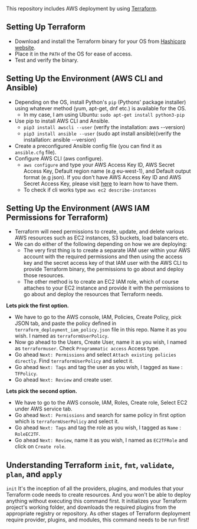 This repository includes AWS deployment by using [Terraform](https://www.terraform.io/).

## Setting Up Terraform

- Download and install the Terraform binary for your OS from [Hashicorp website](https://www.terraform.io/downloads).
- Place it in the `PATH` of the OS for ease of access.
- Test and verify the binary.

## Setting Up the Environment (AWS CLI and Ansible)

- Depending on the OS, install Python's `pip` (Pythons' package installer) using whatever method (yum, apt-get, dnf etc.) is available for the OS.
    - In my case, I am using Ubuntu: ```sudo apt-get install python3-pip```
- Use pip to install AWS CLI and Ansible.
    - ```pip3 install awscli --user``` (verify the installation: aws --version)
    - ```pip3 install ansible --user``` (sudo apt install ansible)(verify the installation: ansible --version)
- Create a preconfigured Ansible config file (you can find it as `ansible.cfg` file).
- Configure AWS CLI (aws configure).
    - ```aws configure``` and type your AWS Access Key ID, AWS Secret Access Key, Default region name (e.g eu-west-1), and Default output format (e.g json). If you don't have AWS Access Key ID and AWS Secret Access Key, please visit [here](https://docs.aws.amazon.com/powershell/latest/userguide/pstools-appendix-sign-up.html) to learn how to have them.
    - To check if cli works type ```aws ec2 describe-instances```

## Setting Up the Environment (AWS IAM Permissions for Terraform)
- Terraform will need permissions to create, update, and delete various AWS resources such as EC2 instances, S3 buckets, load balancers etc.
- We can do either of the following depending on how we are deploying:
    - The very first thing is to create a separate IAM user within your AWS account with the required permissions and then using the access key and the secret access key of that IAM user with the AWS CLI to provide Terraform binary, the permissions to go about and deploy those resources.
    - The other method is to create an EC2 IAM role, which of course attaches to your EC2 instance and provide it with the permissions to go about and deploy the resources that Terraform needs.

**Lets pick the first option.** 
- We have to go to the AWS console, IAM, Policies, Create Policy, pick JSON tab, and paste the policy defined in `terraform_deployment_iam_policy.json` file in this repo. Name it as you wish. I named as `terraformUserPolicy`.
- Now go ahead to the Users, Create User, name it as you wish, I named as `terraformuser`. Check `Programmatic access` Access type. 
- Go ahead `Next: Permissions` and select `Attach existing policies directly`. Find `terraformUserPolicy` and select it.
- Go ahead `Next: Tags` and tag the user as you wish, I tagged as `Name` : `TFPolicy`.
- Go ahead `Next: Review` and create user.

**Lets pick the second option.** 
- We have to go to the AWS console, IAM, Roles, Create role, Select EC2 under AWS service tab.
- Go ahead `Next: Permissions` and search for same policy in first option which is `terraformUserPolicy` and select it.
- Go ahead `Next: Tags` and tag the role as you wish, I tagged as `Name` : `RoleEC2TF`.
- Go ahead `Next: Review`, name it as you wish, I named as `EC2TFRole` and click on `Create role`.

## Understanding Terraform `init`, `fmt`, `validate`, `plan`, and `apply`

`init`
It's the inception of all the providers, plugins, and modules that your Terraform code needs to create resources.
And you won't be able to deploy anything without executing this command first.
It initializes your Terraform project's working folder, and downloads the required plugins from the appropriate registry or repository. As other stages of Terraform deployment require provider, plugins, and modules, this command needs to be run first!